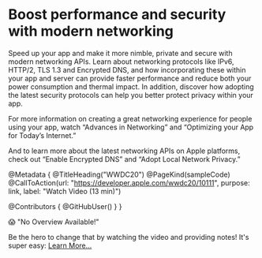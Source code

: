 # Boost performance and security with modern networking

Speed up your app and make it more nimble, private and secure with modern networking APIs. Learn about networking protocols like IPv6, HTTP/2, TLS 1.3 and Encrypted DNS, and how incorporating these within your app and server can provide faster performance and reduce both your power consumption and thermal impact. In addition, discover how adopting the latest security protocols can help you better protect privacy within your app. 

For more information on creating a great networking experience for people using your app, watch “Advances in Networking” and “Optimizing your App for Today’s Internet.”

And to learn more about the latest networking APIs on Apple platforms, check out “Enable Encrypted DNS” and “Adopt Local Network Privacy.”

@Metadata {
   @TitleHeading("WWDC20")
   @PageKind(sampleCode)
   @CallToAction(url: "https://developer.apple.com/wwdc20/10111", purpose: link, label: "Watch Video (13 min)")

   @Contributors {
      @GitHubUser(<replace this with your GitHub handle>)
   }
}

😱 "No Overview Available!"

Be the hero to change that by watching the video and providing notes! It's super easy:
 [Learn More…](https://wwdcnotes.github.io/WWDCNotes/documentation/wwdcnotes/contributing)
